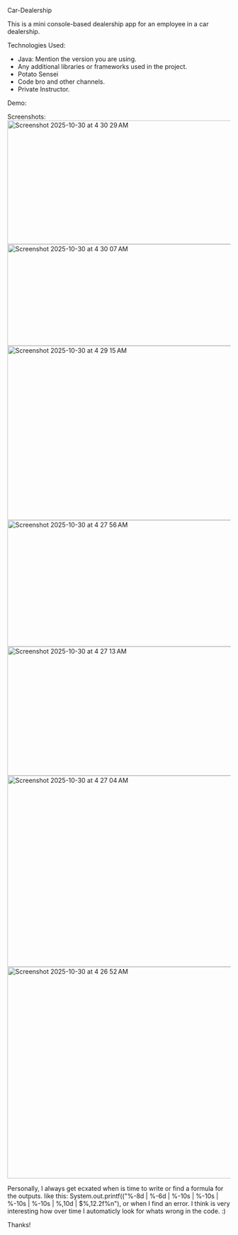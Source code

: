 Car-Dealership

This is a mini console-based dealership app for an employee in a car dealership.


 Technologies Used:

- Java: Mention the version you are using.
- Any additional libraries or frameworks used in the project.
- Potato Sensei 
- Code bro and other channels.
- Private Instructor.

Demo:

 Screenshots:
 <img width="853" height="279" alt="Screenshot 2025-10-30 at 4 30 29 AM" src="https://github.com/user-attachments/assets/f4557697-14b5-42f0-9d1f-036d615d5e58" />
<img width="761" height="229" alt="Screenshot 2025-10-30 at 4 30 07 AM" src="https://github.com/user-attachments/assets/682a0902-a3da-479b-abca-23c5fb37b2cb" />
<img width="803" height="393" alt="Screenshot 2025-10-30 at 4 29 15 AM" src="https://github.com/user-attachments/assets/b02cb894-644c-4c72-a71b-c0b0dd76b337" />
<img width="860" height="285" alt="Screenshot 2025-10-30 at 4 27 56 AM" src="https://github.com/user-attachments/assets/27bb9bb9-552c-432e-80df-2aff8ddd1394" />
<img width="823" height="291" alt="Screenshot 2025-10-30 at 4 27 13 AM" src="https://github.com/user-attachments/assets/97140a1a-c376-4fbb-a104-7fa9f4fef785" />
<img width="854" height="431" alt="Screenshot 2025-10-30 at 4 27 04 AM" src="https://github.com/user-attachments/assets/10e0f626-7c9c-421f-b3e2-48dfe1a78496" />
<img width="620" height="477" alt="Screenshot 2025-10-30 at 4 26 52 AM" src="https://github.com/user-attachments/assets/bb4236b6-42c9-456c-adc6-4da01e3ff516" />

Personally, I always get ecxated when is time to write or find a formula for the outputs. like this: System.out.printf(("%-8d | %-6d | %-10s | %-10s | %-10s | %-10s | %,10d | $%,12.2f%n"), or when I find an error. I think is very interesting how over time I automaticly look for whats wrong in the code. :)

Thanks!



